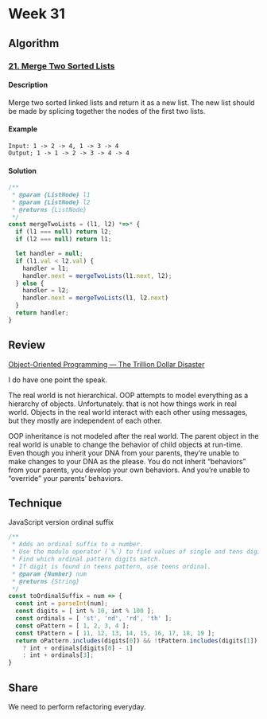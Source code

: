 # Week 31

## Algorithm

### [21. Merge Two Sorted Lists](https://leetcode.com/problems/merge-two-sorted-lists/)

#### Description

Merge two sorted linked lists and return it as a new list. The new list should be made by splicing together the nodes of the first two lists.

#### Example

```example
Input: 1 -> 2 -> 4, 1 -> 3 -> 4
Output; 1 -> 1 -> 2 -> 3 -> 4 -> 4
```

#### Solution

```javascript
/**
 * @param {ListNode} l1
 * @param {ListNode} l2
 * @returns {ListNode}
 */
const mergeTwoLists = (l1, l2) *=>* {
  if (l1 === null) return l2;
  if (l2 === null) return l1;

  let handler = null;
  if (l1.val < l2.val) {
    handler = l1;
    handler.next = mergeTwoLists(l1.next, l2);
  } else {
    handler = l2;
    handler.next = mergeTwoLists(l1, l2.next)
  }
  return handler;
}
```


## Review
[Object-Oriented Programming — The Trillion Dollar Disaster](https://medium.com/better-programming/object-oriented-programming-the-trillion-dollar-disaster-92a4b666c7c7)

I do have one point the speak.

The real world is not hierarchical. OOP attempts to model everything as a hierarchy of objects. Unfortunately. that is not how things work in real world. Objects in the real world interact with each other using messages, but they mostly are independent of each other.

OOP inheritance is not modeled after the real world. The parent object in the real world is unable to change the behavior of child objects at run-time. Even though you inherit your DNA from your parents, they’re unable to make changes to your DNA as the please. You do not inherit “behaviors” from your parents, you develop your own behaviors. And you’re unable to “override” your parents’ behaviors.

## Technique

JavaScript version ordinal suffix

```javascript
/**
 * Adds an ordinal suffix to a number.
 * Use the modulo operator (`%`) to find values of single and tens digits.
 * Find which ordinal pattern digits match.
 * If digit is found in teens pattern, use teens ordinal.
 * @param {Number} num
 * @returns {String}
 */
const toOrdinalSuffix = num => {
  const int = parseInt(num);
  const digits = [ int % 10, int % 100 ];
  const ordinals = [ 'st', 'nd', 'rd', 'th' ];
  const oPattern = [ 1, 2, 3, 4 ];
  const tPattern = [ 11, 12, 13, 14, 15, 16, 17, 18, 19 ];
  return oPattern.includes(digits[0]) && !tPattern.includes(digits[1])
    ? int + ordinals[digits[0] - 1]
    : int + ordinals[3];
}

```

## Share
We need to perform refactoring everyday.
